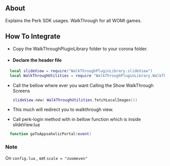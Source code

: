 ## About
Explains the Perk SDK usages. WalkThrough for all WOMI games.

## How To Integrate

- Copy the WalkThroughPluginLibrary folder to your corona folder.

- #### Declare the header file
```lua
  local slideView = require("WalkThroughPluginLibrary.slideView")
  local WalkThroughUtilities = require "WalkThroughPluginLibrary.WalkThroughUtilities" lua
  ```
- Call the bellow where ever you want
    Calling the Show WalkThrough Screens

    ```lua
    slideView.new( WalkThroughUtilities.fetchLocalImages())
    ```

- This much will redirect you to walkthrough view.

- Call perk-login method with in bellow function which is inside slideView.lua
```lua
  function goToAppsaholicPortal(event)
  ```
  
### Note  
On `config.lua` , set `scale = "zoomeven"`

